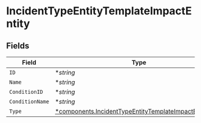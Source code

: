 # IncidentTypeEntityTemplateImpactEntity


## Fields

| Field                                                                                                                           | Type                                                                                                                            | Required                                                                                                                        | Description                                                                                                                     |
| ------------------------------------------------------------------------------------------------------------------------------- | ------------------------------------------------------------------------------------------------------------------------------- | ------------------------------------------------------------------------------------------------------------------------------- | ------------------------------------------------------------------------------------------------------------------------------- |
| `ID`                                                                                                                            | **string*                                                                                                                       | :heavy_minus_sign:                                                                                                              | N/A                                                                                                                             |
| `Name`                                                                                                                          | **string*                                                                                                                       | :heavy_minus_sign:                                                                                                              | N/A                                                                                                                             |
| `ConditionID`                                                                                                                   | **string*                                                                                                                       | :heavy_minus_sign:                                                                                                              | N/A                                                                                                                             |
| `ConditionName`                                                                                                                 | **string*                                                                                                                       | :heavy_minus_sign:                                                                                                              | N/A                                                                                                                             |
| `Type`                                                                                                                          | [*components.IncidentTypeEntityTemplateImpactEntityType](../../models/components/incidenttypeentitytemplateimpactentitytype.md) | :heavy_minus_sign:                                                                                                              | N/A                                                                                                                             |
